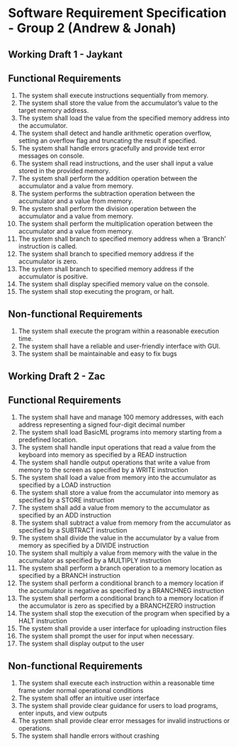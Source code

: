 # Software Requirement Specification - Group 2 (Andrew & Jonah)


## Working Draft 1 - Jaykant

## Functional Requirements
1. The system shall execute instructions sequentially from memory.
2. The system shall store the value from the accumulator’s value to the target memory address.
3. The system shall load the value from the specified memory address into the accumulator.
4. The system shall detect and handle arithmetic operation overflow, setting an overflow flag and truncating the result if specified.
5. The system shall handle errors gracefully and provide text error messages on console.
6. The system shall read instructions, and the user shall input a value stored in the provided memory.
7. The system shall perform the addition operation between the accumulator and a value from memory.
8. The system performs the subtraction operation between the accumulator and a value from memory.
9. The system shall perform the division operation between the accumulator and a value from memory.
10. The system shall perform the multiplication operation between the accumulator and a value from memory.
11. The system shall branch to specified memory address when a ‘Branch’ instruction is called.
12. The system shall branch to specified memory address if the accumulator is zero.
13. The system shall branch to specified memory address if the accumulator is positive.
14. The system shall display specified memory value on the console.
15. The system shall stop executing the program, or halt.

## Non-functional Requirements 
1. The system shall execute the program within a reasonable execution time.
2. The system shall have a reliable and user-friendly interface with GUI.
3. The system shall be maintainable and easy to fix bugs


## Working Draft 2 - Zac

## Functional Requirements
1. The system shall have and manage 100 memory addresses, with each address representing a signed four-digit decimal number
2. The system shall load BasicML programs into memory starting from a predefined location.
3. The system shall handle input operations that read a value from the keyboard into memory as specified by a READ instruction
4. The system shall handle output operations that write a value from memory to the screen as specified by a WRITE instruction
5. The system shall load a value from memory into the accumulator as specified by a LOAD instruction
6. The system shall store a value from the accumulator into memory as specified by a STORE instruction
7. The system shall add a value from memory to the accumulator as specified by an ADD instruction
8. The system shall subtract a value from memory from the accumulator as specified by a SUBTRACT instruction
9. The system shall divide the value in the accumulator by a value from memory as specified by a DIVIDE instruction
10. The system shall multiply a value from memory with the value in the accumulator as specified by a MULTIPLY instruction
11. The system shall perform a branch operation to a memory location as specified by a BRANCH instruction
12. The system shall perform a conditional branch to a memory location if the accumulator is negative as specified by a BRANCHNEG instruction
13. The system shall perform a conditional branch to a memory location if the accumulator is zero as specified by a BRANCHZERO instruction
14. The system shall stop the execution of the program when specified by a HALT instruction
15. The system shall provide a user interface for uploading instruction files
16. The system shall prompt the user for input when necessary.
17. The system shall display output to the user 

## Non-functional Requirements 
1. The system shall execute each instruction within a reasonable time frame under normal operational conditions
2. The system shall offer an intuitive user interface
3. The system shall provide clear guidance for users to load programs, enter inputs, and view outputs
4. The system shall provide clear error messages for invalid instructions or operations.
5. The system shall handle errors without crashing 